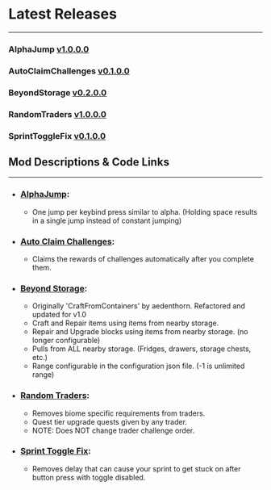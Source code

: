 # Latest Releases

---
### AlphaJump [v1.0.0.0](https://github.com/unv-annihilator/7D2D_Mods/releases/tag/AlphaJump_v1.0.0.0)

### AutoClaimChallenges [v0.1.0.0](https://github.com/unv-annihilator/7D2D_Mods/releases/tag/AutoClaimChallenges_v0.1.0.0)

### BeyondStorage [v0.2.0.0](https://github.com/unv-annihilator/7D2D_Mods/releases/tag/BeyondStorage_v0.2.0.0)

### RandomTraders [v1.0.0.0](https://github.com/unv-annihilator/7D2D_Mods/releases/tag/RandomTraders_v1.0.0.0)

### SprintToggleFix [v0.1.0.0](https://github.com/unv-annihilator/7D2D_Mods/releases/tag/SprintToggleFix_v0.1.0.0)


## Mod Descriptions & Code Links

---
- ### [AlphaJump](https://github.com/unv-annihilator/7D2D_Mods/tree/master/AlphaJump):
  - One jump per keybind press similar to alpha. (Holding space results in a single jump instead of constant jumping)

- ### [Auto Claim Challenges](https://github.com/unv-annihilator/7D2D_Mods/tree/master/AutoClaimChallenges):
  - Claims the rewards of challenges automatically after you complete them.

- ### [Beyond Storage](https://github.com/unv-annihilator/7D2D_Mods/tree/master/BeyondStorage): 
  - Originally 'CraftFromContainers' by aedenthorn. Refactored and updated for v1.0
  - Craft and Repair items using items from nearby storage.
  - Repair and Upgrade blocks using items from nearby storage. (no longer configurable)
  - Pulls from ALL nearby storage. (Fridges, drawers, storage chests, etc.)
  - Range configurable in the configuration json file. (-1 is unlimited range)

- ### [Random Traders](https://github.com/unv-annihilator/7D2D_Mods/tree/master/RandomTraders):
  - Removes biome specific requirements from traders.
  - Quest tier upgrade quests given by any trader.
  - NOTE: Does NOT change trader challenge order.

- ### [Sprint Toggle Fix](https://github.com/unv-annihilator/7D2D_Mods/tree/master/SprintToggleFix):
  - Removes delay that can cause your sprint to get stuck on after button press with toggle disabled. 
